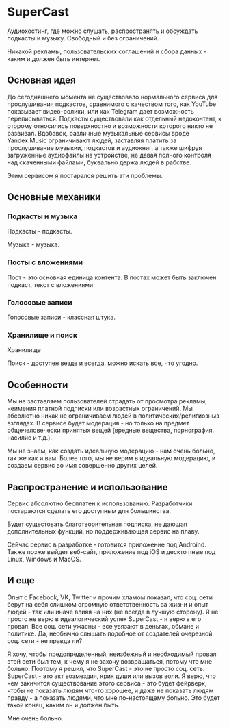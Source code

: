 # SuperCast

Аудиохостинг, где можно слушать, распространять и обсуждать подкасты и музыку.
Свободный и без ограничений.

Никакой рекламы, пользовательских соглашений и сбора данных - каким и должен быть интернет.

## Основная идея

До сегодняшнего момента не существовало нормального сервиса для прослушивания подкастов, сравнимого с качеством того, как YouTube показывает видео-ролики, или как Telegram дает возможность переписываться.
Подкасты существовали как отдельный недоконтент, к оторому относились поверхностно и возможности которого никто не развивал.
Вдобавок, различные музыкальные сервисы вроде Yandex.Music ограничивают людей, заставляя платить за прослушивание музыкии, подкастов и аудиокниг, а также шифруя загруженные аудиофайлы на устройстве, не давая полного контроля над скаченными файлами, буквально держа людей в рабстве.

Этим сервисом я постарался решить эти проблемы.

## Основные механики

### Подкасты и музыка

Подкасты - подкасты.

Музыка - музыка.

### Посты с вложениями

Пост - это основная единица контента. В постах может быть заключен подкаст, текст с вложениями

### Голосовые записи

Голосовые записи - классная штука.

### Хранилище и поиск

Хранилище

Поиск - доступен везде и всегда, можно искать все, что угодно.

## Особенности

Мы не заставляем пользователей страдать от просмотра рекламы, неимения платной подписки или возрастных ограничений.
Мы абсолютно никак не ограничиваем людей в политических/религиозныз взглядах.
В сервисе будет модерация - но только на предмет общечеловечески принятых вещей (вредные вещества, порнография. насилие и т.д.).

Мы не знаем, как создать идеальную модерацию - нам очень больно, так же как и вам.
Более того, мы не верим в идеальную модерацию, и создаем сервис во имя совершенно других целей.

## Распространение и использование

Сервис абсолютно бесплатен к использованию. Разработчики постараются сделать его доступным для большинства.

Будет сущестовать благотворительная подписка, не дающая дополнительных функций, но поддерживающая сервис на плаву.

Сейчас сервис в разработке - готовится приложение под Androind. Также позже выйдет веб-сайт, приложение под iOS и дескто пные под Linux, Windows и MacOS.

## И еще

Опыт с Facebook, VK, Twitter и прочим хламом показал, что соц. сети берут на себя слишком огромную ответственность за жизни и опыт людей - так или иначе влияя на них (не всегда в лучшую сторону).
Я не просто не верю в идеалогический успех SuperCast - я верю в его провал.
Все соц. сети ужасны - все увязают в деньгах, обмане и политике.
Да, необычно слышать подобное от создателей очерезной соц. сети - не правда ли?

Я хочу, чтобы предопределенный, неизбежный и необходимый провал этой сети был тем, к чему я не захочу возвращаться, потому что мне больно.
Поэтому я решил, что SuperCast - это не просто соц. сеть.
SuperCast - это акт возмездия, крик души или вызов воли.
Я верю, что чем закнчится существование этого сервиса - это будет фейрверк, чтобы не показать людям что-то хорошее, и даже не показать людям правду - а показать людями, что мне по-настоящему больно.
Это будет такой конец, каким он и должен быть.

Мне очень больно.